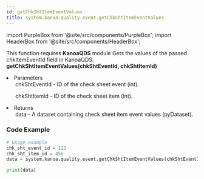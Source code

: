 ```yaml
---
id: getChkShtItemEventValues
title: system.kanoa.quality.event.getChkShtItemEventValues
---
```


import PurpleBox from '@site/src/components/PurpleBox';
import HeaderBox from '@site/src/components/HeaderBox';

<PurpleBox>This function requires <b>KanoaQDS</b> module</PurpleBox>
<HeaderBox header="Description">Gets the values of the passed chkItemEventId field in KanoaQDS.</HeaderBox>
<HeaderBox header="Syntax">
    <b>getChkShtItemEventValues(chkShtEventId, chkShtItemId)</b>
    <li> Parameters <br />
        <ul>chkShtEventId - ID of the check sheet event (int).</ul>
        <ul>chkShtItemId - ID of the check sheet item (int).</ul>
    </li>
    <li> Returns <br />
        <ul>data - A dataset containing check sheet item event values (pyDataset).</ul>
    </li>
</HeaderBox>

### Code Example
```python
# Usage example
chk_sht_event_id = 123
chk_sht_item_id = 456
data = system.kanoa.quality.event.getChkShtItemEventValues(chkShtEventId=chk_sht_event_id, chkShtItemId=chk_sht_item_id)

print(data)
